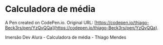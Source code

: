 # Calculadora de média

A Pen created on CodePen.io. Original URL: [https://codepen.io/thiago-Beck3rs/pen/YzQvQQa](https://codepen.io/thiago-Beck3rs/pen/YzQvQQa).

Imersão Dev Alura - Calculadora de média - Thiago Mendes
